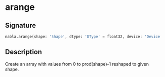 # arange

## Signature

```python
nabla.arange(shape: 'Shape', dtype: 'DType' = float32, device: 'Device' = Device(type=cpu,id=0)) -> 'Array'
```

## Description

Create an array with values from 0 to prod(shape)-1 reshaped to given shape.

